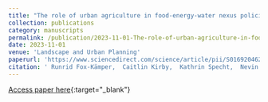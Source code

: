 ```yaml
---
title: "The role of urban agriculture in food-energy-water nexus policies: Insights from Europe and the U.S"
collection: publications
category: manuscripts
permalink: /publication/2023-11-01-The-role-of-urban-agriculture-in-food-energy-water-nexus-policies-Insights-from-Europe-and-the-US
date: 2023-11-01
venue: 'Landscape and Urban Planning'
paperurl: 'https://www.sciencedirect.com/science/article/pii/S0169204623001676'
citation: ' Runrid Fox-Kämper,  Caitlin Kirby,  Kathrin Specht,  Nevin Cohen,  Rositsa Ilieva,  Silvio Caputo,  Victoria Schoen,  Jason Hawes,  Lidia Ponizy,  Béatrice Béchet, &quot;The role of urban agriculture in food-energy-water nexus policies: Insights from Europe and the U.S.&quot; Landscape and Urban Planning, 2023.'
---
```

[Access paper here](https://www.sciencedirect.com/science/article/pii/S0169204623001676){:target="_blank"}
